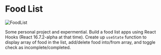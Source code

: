 # Food List

![FoodList]('FoodList.JPG')

Some personal project and expermential. Build a food list apps using React Hooks (React 16.7.2-alpha at that time). Create up `useState` function to display array of food in the list, add/delete food into/from array, and toggle check as incomplete/completed.
